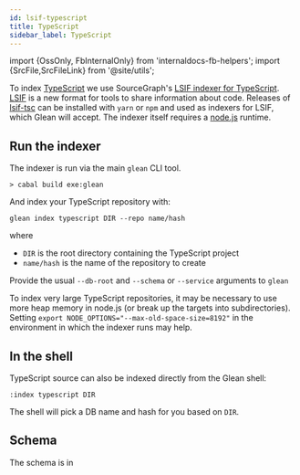 ```yaml
---
id: lsif-typescript
title: TypeScript
sidebar_label: TypeScript
---
```


import {OssOnly, FbInternalOnly} from 'internaldocs-fb-helpers';
import {SrcFile,SrcFileLink} from '@site/utils';

To index [TypeScript](https://www.typescriptlang.org/) we use SourceGraph's [LSIF indexer for TypeScript](https://github.com/sourcegraph/lsif-node). [LSIF](https://lsif.dev) is a new format for tools to share information about code. Releases of [lsif-tsc](https://github.com/sourcegraph/lsif-node/releases/tag/v0.7.4) can be installed with `yarn` or `npm` and used as indexers for LSIF, which Glean will accept. The indexer itself requires a [node.js](https://nodejs.org/en/download/) runtime.

## Run the indexer

The indexer is run via the main `glean` CLI tool.

```
> cabal build exe:glean
```

And index your TypeScript repository with:
```
glean index typescript DIR --repo name/hash
```

where

* `DIR` is the root directory containing the TypeScript project
* `name/hash` is the name of the repository to create

Provide the usual `--db-root` and `--schema` or `--service` arguments
to `glean`

To index very large TypeScript repositories, it may be necessary to use more heap memory in node.js (or break up the targets into subdirectories). Setting `export NODE_OPTIONS="--max-old-space-size=8192"` in the environment in which the indexer runs may help.

## In the shell

TypeScript source can also be indexed directly from the Glean shell:

```
:index typescript DIR
```

The shell will pick a DB name and hash for you based on `DIR`.

## Schema

The schema is in <SrcFile file="glean/schema/source/lsif.angle" />
